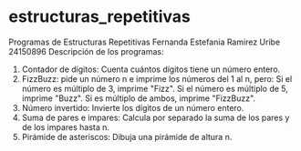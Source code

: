 # estructuras_repetitivas
Programas de Estructuras Repetitivas
Fernanda Estefania Ramirez Uribe
24150896
Descripción de los programas:
1. Contador de dígitos:
Cuenta cuántos dígitos tiene un número entero.
2. FizzBuzz: pide un número n e imprime los números del 1 al n, pero:
Si el número es múltiplo de 3, imprime "Fizz".
Si el número es múltiplo de 5, imprime "Buzz".
Si es múltiplo de ambos, imprime "FizzBuzz".
3. Número invertido:
Invierte los dígitos de un número entero.
4. Suma de pares e impares:
Calcula por separado la suma de los pares y de los impares hasta n.
5. Pirámide de asteriscos:
Dibuja una pirámide de altura n.
